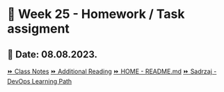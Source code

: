 # 📝 Week 25 - Homework / Task assigment
## 📅 Date: 08.08.2023.

[:fast_forward: Class Notes](/devops-mentorship-program/08-august/week-25-080823/00-class-notes.md)
[:fast_forward: Additional Reading](/devops-mentorship-program/08-august/week-25-080823/02-additional-reading.md)
[:fast_forward: HOME - README.md](../../../README.md)
[:fast_forward: Sadrzaj - DevOps Learning Path](../../../table-of-contents.md)
